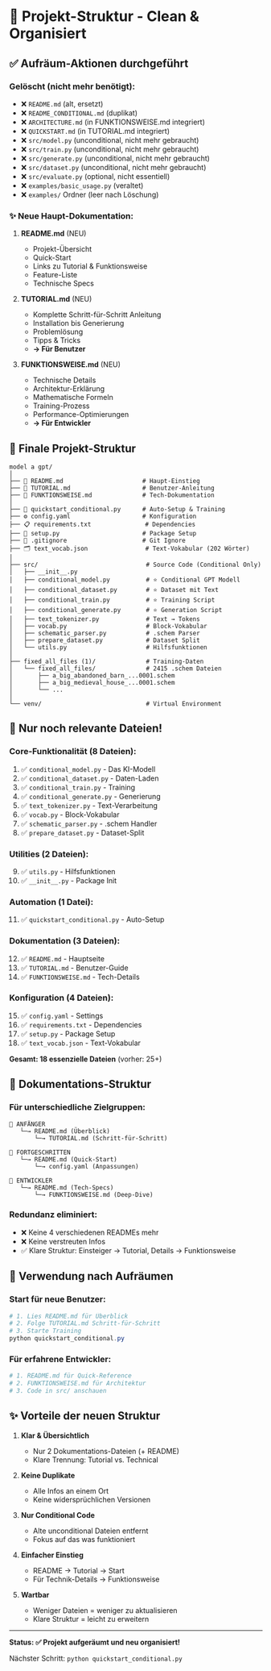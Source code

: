 # 📁 Projekt-Struktur - Clean & Organisiert

## ✅ Aufräum-Aktionen durchgeführt

### Gelöscht (nicht mehr benötigt):
- ❌ `README.md` (alt, ersetzt)
- ❌ `README_CONDITIONAL.md` (duplikat)
- ❌ `ARCHITECTURE.md` (in FUNKTIONSWEISE.md integriert)
- ❌ `QUICKSTART.md` (in TUTORIAL.md integriert)
- ❌ `src/model.py` (unconditional, nicht mehr gebraucht)
- ❌ `src/train.py` (unconditional, nicht mehr gebraucht)
- ❌ `src/generate.py` (unconditional, nicht mehr gebraucht)
- ❌ `src/dataset.py` (unconditional, nicht mehr gebraucht)
- ❌ `src/evaluate.py` (optional, nicht essentiell)
- ❌ `examples/basic_usage.py` (veraltet)
- ❌ `examples/` Ordner (leer nach Löschung)

### ✨ Neue Haupt-Dokumentation:

1. **README.md** (NEU)
   - Projekt-Übersicht
   - Quick-Start
   - Links zu Tutorial & Funktionsweise
   - Feature-Liste
   - Technische Specs

2. **TUTORIAL.md** (NEU)
   - Komplette Schritt-für-Schritt Anleitung
   - Installation bis Generierung
   - Problemlösung
   - Tipps & Tricks
   - **→ Für Benutzer**

3. **FUNKTIONSWEISE.md** (NEU)
   - Technische Details
   - Architektur-Erklärung
   - Mathematische Formeln
   - Training-Prozess
   - Performance-Optimierungen
   - **→ Für Entwickler**

## 📂 Finale Projekt-Struktur

```
model a gpt/
│
├── 📖 README.md                      # Haupt-Einstieg
├── 📖 TUTORIAL.md                    # Benutzer-Anleitung
├── 📖 FUNKTIONSWEISE.md              # Tech-Dokumentation
│
├── 🚀 quickstart_conditional.py      # Auto-Setup & Training
├── ⚙️ config.yaml                    # Konfiguration
├── 📋 requirements.txt               # Dependencies
├── 🔧 setup.py                       # Package Setup
├── 📄 .gitignore                     # Git Ignore
├── 🗂️ text_vocab.json                # Text-Vokabular (202 Wörter)
│
├── src/                              # Source Code (Conditional Only)
│   ├── __init__.py
│   ├── conditional_model.py          # ⭐ Conditional GPT Modell
│   ├── conditional_dataset.py        # ⭐ Dataset mit Text
│   ├── conditional_train.py          # ⭐ Training Script
│   ├── conditional_generate.py       # ⭐ Generation Script
│   ├── text_tokenizer.py             # Text → Tokens
│   ├── vocab.py                      # Block-Vokabular
│   ├── schematic_parser.py           # .schem Parser
│   ├── prepare_dataset.py            # Dataset Split
│   └── utils.py                      # Hilfsfunktionen
│
├── fixed_all_files (1)/              # Training-Daten
│   └── fixed_all_files/              # 2415 .schem Dateien
│       ├── a_big_abandoned_barn_...0001.schem
│       ├── a_big_medieval_house_...0001.schem
│       └── ...
│
└── venv/                             # Virtual Environment
```

## 🎯 Nur noch relevante Dateien!

### Core-Funktionalität (8 Dateien):
1. ✅ `conditional_model.py` - Das KI-Modell
2. ✅ `conditional_dataset.py` - Daten-Laden
3. ✅ `conditional_train.py` - Training
4. ✅ `conditional_generate.py` - Generierung
5. ✅ `text_tokenizer.py` - Text-Verarbeitung
6. ✅ `vocab.py` - Block-Vokabular
7. ✅ `schematic_parser.py` - .schem Handler
8. ✅ `prepare_dataset.py` - Dataset-Split

### Utilities (2 Dateien):
9. ✅ `utils.py` - Hilfsfunktionen
10. ✅ `__init__.py` - Package Init

### Automation (1 Datei):
11. ✅ `quickstart_conditional.py` - Auto-Setup

### Dokumentation (3 Dateien):
12. ✅ `README.md` - Hauptseite
13. ✅ `TUTORIAL.md` - Benutzer-Guide
14. ✅ `FUNKTIONSWEISE.md` - Tech-Details

### Konfiguration (4 Dateien):
15. ✅ `config.yaml` - Settings
16. ✅ `requirements.txt` - Dependencies
17. ✅ `setup.py` - Package Setup
18. ✅ `text_vocab.json` - Text-Vokabular

**Gesamt: 18 essenzielle Dateien** (vorher: 25+)

## 🎨 Dokumentations-Struktur

### Für unterschiedliche Zielgruppen:

```
👤 ANFÄNGER
   └─→ README.md (Überblick)
       └─→ TUTORIAL.md (Schritt-für-Schritt)

🔧 FORTGESCHRITTEN
   └─→ README.md (Quick-Start)
       └─→ config.yaml (Anpassungen)

🧠 ENTWICKLER
   └─→ README.md (Tech-Specs)
       └─→ FUNKTIONSWEISE.md (Deep-Dive)
```

### Redundanz eliminiert:
- ❌ Keine 4 verschiedenen READMEs mehr
- ❌ Keine verstreuten Infos
- ✅ Klare Struktur: Einsteiger → Tutorial, Details → Funktionsweise

## 🚀 Verwendung nach Aufräumen

### Start für neue Benutzer:
```powershell
# 1. Lies README.md für Überblick
# 2. Folge TUTORIAL.md Schritt-für-Schritt
# 3. Starte Training
python quickstart_conditional.py
```

### Für erfahrene Entwickler:
```powershell
# 1. README.md für Quick-Reference
# 2. FUNKTIONSWEISE.md für Architektur
# 3. Code in src/ anschauen
```

## ✨ Vorteile der neuen Struktur

1. **Klar & Übersichtlich**
   - Nur 2 Dokumentations-Dateien (+ README)
   - Klare Trennung: Tutorial vs. Technical
   
2. **Keine Duplikate**
   - Alle Infos an einem Ort
   - Keine widersprüchlichen Versionen
   
3. **Nur Conditional Code**
   - Alte unconditional Dateien entfernt
   - Fokus auf das was funktioniert
   
4. **Einfacher Einstieg**
   - README → Tutorial → Start
   - Für Technik-Details → Funktionsweise
   
5. **Wartbar**
   - Weniger Dateien = weniger zu aktualisieren
   - Klare Struktur = leicht zu erweitern

---

**Status: ✅ Projekt aufgeräumt und neu organisiert!**

Nächster Schritt: `python quickstart_conditional.py`
